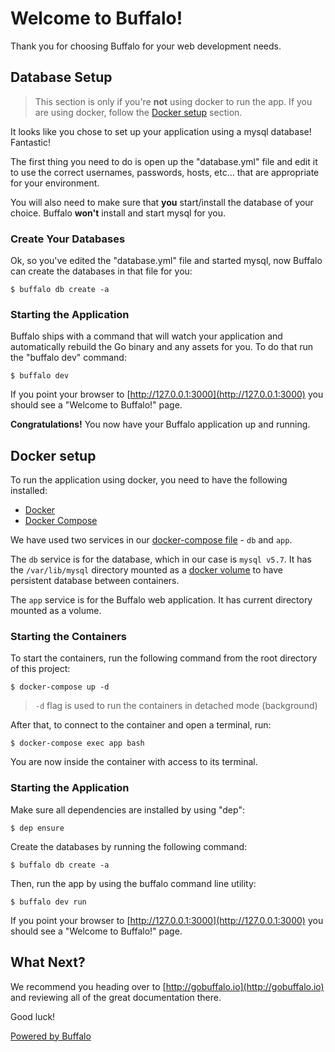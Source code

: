 # Welcome to Buffalo!

Thank you for choosing Buffalo for your web development needs.

## Database Setup

> This section is only if you're **not** using docker to run the app. If you are using docker, follow the [Docker setup](#docker-setup) section.

It looks like you chose to set up your application using a mysql database! Fantastic!

The first thing you need to do is open up the "database.yml" file and edit it to use the correct usernames, passwords, hosts, etc... that are appropriate for your environment.

You will also need to make sure that **you** start/install the database of your choice. Buffalo **won't** install and start mysql for you.

### Create Your Databases

Ok, so you've edited the "database.yml" file and started mysql, now Buffalo can create the databases in that file for you:

	$ buffalo db create -a

### Starting the Application

Buffalo ships with a command that will watch your application and automatically rebuild the Go binary and any assets for you. To do that run the "buffalo dev" command:

	$ buffalo dev

If you point your browser to [http://127.0.0.1:3000](http://127.0.0.1:3000) you should see a "Welcome to Buffalo!" page.

**Congratulations!** You now have your Buffalo application up and running.

## Docker setup

To run the application using docker, you need to have the following installed:
+ [Docker](https://docs.docker.com/install/)
+ [Docker Compose](https://docs.docker.com/compose/install/)

We have used two services in our [docker-compose file](./docker-compose.yml) - `db` and `app`.

The `db` service is for the database, which in our case is `mysql v5.7`. It has the `/var/lib/mysql` directory mounted as a [docker volume](https://docs.docker.com/storage/volumes/) to have persistent database between containers.

The `app` service is for the Buffalo web application. It has current directory mounted as a volume.

### Starting the Containers

To start the containers, run the following command from the root directory of this project:

	$ docker-compose up -d

> `-d` flag is used to run the containers in detached mode (background)

After that, to connect to the container and open a terminal, run:

	$ docker-compose exec app bash

You are now inside the container with access to its terminal.

### Starting the Application

Make sure all dependencies are installed by using "dep":

	$ dep ensure

Create the databases by running the following command:

	$ buffalo db create -a

Then, run the app by using the buffalo command line utility:

	$ buffalo dev run

If you point your browser to [http://127.0.0.1:3000](http://127.0.0.1:3000) you should see a "Welcome to Buffalo!" page.

## What Next?

We recommend you heading over to [http://gobuffalo.io](http://gobuffalo.io) and reviewing all of the great documentation there.

Good luck!

[Powered by Buffalo](http://gobuffalo.io)
